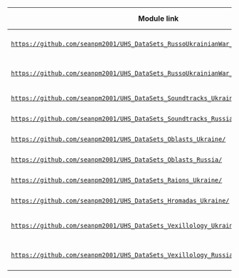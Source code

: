 | Module link | Target country | Event | Module type |
|---|---|---|---|
| [`https://github.com/seanpm2001/UHS_DataSets_RussoUkrainianWar_UkraineTerritoryMap/`](https://github.com/seanpm2001/UHS_DataSets_RussoUkrainianWar_UkraineTerritoryMap/) | 🇺🇦️ Ukraine | Russo-Ukrainian war | Geo-data |
| [`https://github.com/seanpm2001/UHS_DataSets_RussoUkrainianWar_RussiaTerritoryMap/`](https://github.com/seanpm2001/UHS_DataSets_RussoUkrainianWar_RussiaTerritoryMap/) | 🇷🇺️ Russia | Russo-Ukrainian war | Geo-data |
| [`https://github.com/seanpm2001/UHS_DataSets_Soundtracks_Ukraine/`](https://github.com/seanpm2001/UHS_DataSets_Soundtracks_Ukraine/) |  🇺🇦️ Ukraine | All eras | Media/Audio |
| [`https://github.com/seanpm2001/UHS_DataSets_Soundtracks_Russia/`](https://github.com/seanpm2001/UHS_DataSets_Soundtracks_Russia/) | 🇷🇺️ Russia | All eras | Media/Audio |
| [`https://github.com/seanpm2001/UHS_DataSets_Oblasts_Ukraine/`](https://github.com/seanpm2001/UHS_DataSets_Oblasts_Ukraine/) |   🇺🇦️ Ukraine | Modern era | Geo-data |
| [`https://github.com/seanpm2001/UHS_DataSets_Oblasts_Russia/`](https://github.com/seanpm2001/UHS_DataSets_Oblasts_Russia/) |    🇷🇺️ Russia | Modern era | Geo-data |
| [`https://github.com/seanpm2001/UHS_DataSets_Raions_Ukraine/`](https://github.com/seanpm2001/UHS_DataSets_Raions_Ukraine/) |   🇺🇦️ Ukraine | Modern era | Geo-data |
| [`https://github.com/seanpm2001/UHS_DataSets_Hromadas_Ukraine/`](https://github.com/seanpm2001/UHS_DataSets_Hromadas_Ukraine/) |   🇺🇦️ Ukraine | Modern era | Geo-data |
| [`https://github.com/seanpm2001/UHS_DataSets_Vexillology_Ukraine/`](https://github.com/seanpm2001/UHS_DataSets_Vexillology_Ukraine/) | 🇺🇦️ Ukraine | Russo-Ukrainian war | Vexillology |
| [`https://github.com/seanpm2001/UHS_DataSets_Vexillology_Russia/`](https://github.com/seanpm2001/UHS_DataSets_Vexillology_Russia/) | 🇷🇺️ Russia | Russo-Ukrainian war | Vexillology |
